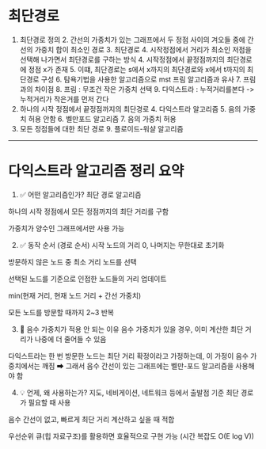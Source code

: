 # 최단경로
1. 최단경로 정의
   2. 간선의 가중치가 있는 그래프에서 두 정점 사이의 겨오들 중에 간선의 가중치 합이 최소인 경로
   3. 최단경로
      4. 시작정점에서 거리가 최소인 저점을 선택해 나가면서 최단경로를 구하는 방식
      4. 시작정점에서 끝정점까지의 최단경로에 정점 x가 존재
      5. 이떄, 최단경로는 s에서 x까지의 최단경로와 x에서 t까지의 최단경로 구성
      6. 탐욕기법을 사용한 알고리즘으로 mst 프림 알고리즘과 유사 
         7. 프림과의 차이점
            8. 프림 : 무조건 작은 가중치 선택
            9. 다익스트라 : 누적거리를본다 -> 누적거리가 작은거를 먼저 간다
3. 하나의 시작 정점에서 끝정점까지의 최단경로
   4. 다익스트라 알고리즘
      5. 음의 가중치 허용 안함
   6. 벨만포드 알고리즘
      7. 음의 가중치 허용
8. 모든 정점들에 대한 최단 경로
   9. 플로이드-워샬 알고리즘

---
# 다익스트라 알고리즘 정리 요약
1. ✅ 어떤 알고리즘인가?
최단 경로 알고리즘

하나의 시작 정점에서 모든 정점까지의 최단 거리를 구함

가중치가 양수인 그래프에서만 사용 가능

2. ✅ 동작 순서 (경로 순서)
시작 노드의 거리 0, 나머지는 무한대로 초기화

방문하지 않은 노드 중 최소 거리 노드를 선택

선택된 노드를 기준으로 인접한 노드들의 거리 업데이트

min(현재 거리, 현재 노드 거리 + 간선 가중치)

모든 노드를 방문할 때까지 2~3 반복

3. 🚫 음수 가중치가 적용 안 되는 이유
음수 가중치가 있을 경우, 이미 계산한 최단 거리가 나중에 더 줄어들 수 있음

다익스트라는 한 번 방문한 노드는 최단 거리 확정이라고 가정하는데, 이 가정이 음수 가중치에서는 깨짐
➡ 그래서 음수 간선이 있는 그래프에는 벨만-포드 알고리즘을 사용해야 함

4. 💡 언제, 왜 사용하는가?
지도, 네비게이션, 네트워크 등에서 출발점 기준 최단 경로가 필요할 때 사용

음수 간선이 없고, 빠르게 최단 거리 계산하고 싶을 때 적합

우선순위 큐(힙 자료구조)를 활용하면 효율적으로 구현 가능 (시간 복잡도 O(E log V))